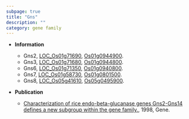 ```yaml
---
subpage: true
title: "Gns"
description: ""
category: gene family
---
```


* **Information**  
    + Gns2, [LOC_Os01g71690](http://rice.plantbiology.msu.edu/cgi-bin/ORF_infopage.cgi?orf=LOC_Os01g71690), [Os01g0944900](http://rapdb.dna.affrc.go.jp/viewer/gbrowse_details/irgsp1?name=Os01g0944900).
    + Gns3, [LOC_Os01g71680](http://rice.plantbiology.msu.edu/cgi-bin/ORF_infopage.cgi?orf=LOC_Os01g71680), [Os01g0944800](http://rapdb.dna.affrc.go.jp/viewer/gbrowse_details/irgsp1?name=Os01g0944800).
    + Gns6, [LOC_Os01g71350](http://rice.plantbiology.msu.edu/cgi-bin/ORF_infopage.cgi?orf=LOC_Os01g71350), [Os01g0940800](http://rapdb.dna.affrc.go.jp/viewer/gbrowse_details/irgsp1?name=Os01g0940800).
    + Gns7, [LOC_Os01g58730](http://rice.plantbiology.msu.edu/cgi-bin/ORF_infopage.cgi?orf=LOC_Os01g58730), [Os01g0801500](http://rapdb.dna.affrc.go.jp/viewer/gbrowse_details/irgsp1?name=Os01g0801500).
    + Gns8, [LOC_Os05g41610](http://rice.plantbiology.msu.edu/cgi-bin/ORF_infopage.cgi?orf=LOC_Os05g41610), [Os05g0495900](http://rapdb.dna.affrc.go.jp/viewer/gbrowse_details/irgsp1?name=Os05g0495900).

* **Publication**  
    + [Characterization of rice endo-beta-glucanase genes Gns2-Gns14 defines a new subgroup within the gene family.](http://www.ncbi.nlm.nih.gov/pubmed?term=Characterization+of+rice+endo-beta-glucanase+genes+Gns2-Gns14+defines+a+new+subgroup+within+the+gene+family.%5BTitle%5D), 1998, Gene.


